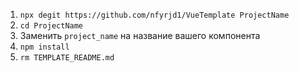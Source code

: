 1. `npx degit https://github.com/nfyrjd1/VueTemplate ProjectName`
2. `cd ProjectName`
3. Заменить `project_name` на название вашего компонента
4. `npm install`
5. `rm TEMPLATE_README.md`
